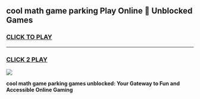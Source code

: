 
## cool math game parking Play Online 👋 Unblocked Games
<h3>
<a href="https://news.freeplayer.one?title=cool_math_game_parking&ref=17CMG">CLICK TO PLAY</a></h3>
<hr>

<h3>
<a href="https://news.freeplayer.one?title=cool_math_game_parking&ref=17CMG">CLICK 2 PLAY</a>
  
</h3>

<a href="https://news.freeplayer.one?title=cool_math_game_parking&ref=17CMG/"><img src="https://clearcache.store/games.png"></a>


**cool math game parking games unblocked: Your Gateway to Fun and Accessible Online Gaming**
